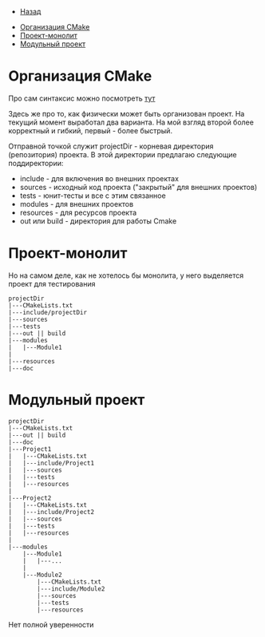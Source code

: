 * [Назад](Readme.md)

- [Организация CMake](#организация-cmake)
- [Проект-монолит](#проект-монолит)
- [Модульный проект](#модульный-проект)

# Организация CMake

Про сам синтаксис можно посмотреть [тут](../../Languages/CMake.md)

Здесь же про то, как физически может быть организован проект. На текущий момент выработал два варианта. На мой взгляд второй более корректный и гибкий, первый - более быстрый.

Отправной точкой служит projectDir - корневая директория (репозитория) проекта. В этой директории предлагаю следующие поддиректории:

* include - для включения во внешних проектах
* sources - исходный код проекта ("закрытый" для внешних проектов)
* tests - юнит-тесты и все с этим связанное
* modules - для внешних проектов
* resources - для ресурсов проекта
* out или build - директория для работы Cmake

# Проект-монолит

Но на самом деле, как не хотелось бы монолита, у него выделяется проект для тестирования

```
projectDir
|---CMakeLists.txt
|---include/projectDir
|---sources
|---tests
|---out || build
|---modules
|   |---Module1
|
|---resources
|---doc
```

# Модульный проект

```
projectDir
|---CMakeLists.txt
|---out || build
|---doc
|---Project1
|   |---CMakeLists.txt
|   |---include/Project1
|   |---sources
|   |---tests
|   |---resources
|
|---Project2
|   |---CMakeLists.txt
|   |---include/Project2
|   |---sources
|   |---tests
|   |---resources
|
|---modules
    |---Module1
    |   |---...
    |
    |---Module2
        |---CMakeLists.txt
        |---include/Module2
        |---sources
        |---tests
        |---resources
```

Нет полной уверенности

